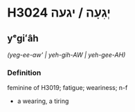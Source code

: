 # H3024 יְגִעָה / יגעה

## yᵉgiʻâh

_(yeg-ee-aw' | yeh-ɡih-AW | yeh-ɡee-AH)_

### Definition

feminine of H3019; fatigue; weariness; n-f

- a wearing, a tiring
